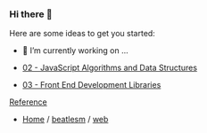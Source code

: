 ### Hi there 👋


Here are some ideas to get you started:

- 🔭 I’m currently working on ...  

-   [02 - JavaScript Algorithms and Data Structures](./02-javascript-algorithms-and-data-structures/README.md)
-   [03 - Front End Development Libraries](./03-front-end-development-libraries/README.md)


[Reference](https://github.com/beatlesm/beatlesm/tree/main/Reference/web)

- [Home](https://github.com/beatlesm) / [beatlesm](https://github.com/beatlesm/beatlesm) /  [web](https://github.com/beatlesm/web)